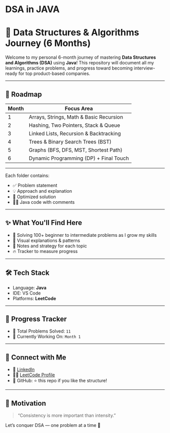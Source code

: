 # DSA in JAVA

# 🚀 Data Structures & Algorithms Journey (6 Months)

Welcome to my personal 6-month journey of mastering **Data Structures and Algorithms (DSA)** using **Java**! This repository will document all my learnings, practice problems, and progress toward becoming interview-ready for top product-based companies.

---

## 📅 Roadmap

| Month | Focus Area |
|-------|-------------|
| 1     | Arrays, Strings, Math & Basic Recursion |
| 2     | Hashing, Two Pointers, Stack & Queue |
| 3     | Linked Lists, Recursion & Backtracking |
| 4     | Trees & Binary Search Trees (BST) |
| 5     | Graphs (BFS, DFS, MST, Shortest Path) |
| 6     | Dynamic Programming (DP) + Final Touch |

---

Each folder contains:
- ✅ Problem statement
- 💡 Approach and explanation
- 🧠 Optimized solution
- 👨‍💻 Java code with comments

---

## ✨ What You'll Find Here

- 🚀 Solving 100+ beginner to intermediate problems as I grow my skills
- 🧠 Visual explanations & patterns
- 💬 Notes and strategy for each topic
- 🔥 Tracker to measure progress

---

## 🛠 Tech Stack

- Language: **Java**
- IDE: VS Code
- Platforms: **LeetCode**

---

## 🧭 Progress Tracker

- 🔹 Total Problems Solved: `11`
- 🔹 Currently Working On: `Month 1`


---

## 📌 Connect with Me

- 💼 [LinkedIn](https://www.linkedin.com/in/sagarrbhor/)
- 🧑‍💻 [LeetCode Profile](https://leetcode.com/u/Sagarr_Bhor/)
- 🌟 GitHub: ⭐ this repo if you like the structure!

---

## 💬 Motivation

> “Consistency is more important than intensity.”

Let’s conquer DSA — one problem at a time 💪
